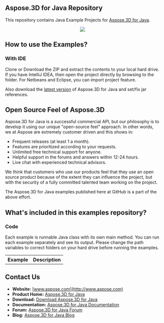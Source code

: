 ## Aspose.3D for Java Repository

This repository contains Java Example Projects for [Aspose.3D for Java](https://products.aspose.com/3d/java).
<p align="center">
  <a title="Download Examples ZIP" href="https://github.com/aspose-3d/Aspose.3D-for-Java/archive/master.zip">
	<img src="https://raw.github.com/AsposeExamples/java-examples-dashboard/master/images/downloadZip-Button-Large.png" />
  </a>
</p>

## How to use the Examples?

### With IDE

Clone or Download the ZIP and extract the contents to your local hard drive. If you have IntelliJ IDEA, then open the project directly 
by browsing to the folder. For Netbeans and Eclipse, you can import project feature.

Also download the [latest version](https://artifact.aspose.com/webapp/#/artifacts/browse/tree/General/repo/com/aspose/aspose-3d/) of Aspose.3D for Java and set/fix jar references.


## Open Source Feel of Aspose.3D

Aspose.3D for Java is a successful commercial API, but our philosophy is to develop it using our unique "open-source feel" approach. In other words, we at Aspose are extremely customer driven and this shows in:
+ Frequent releases (at least 1 a month).
+ Features are prioritized according to your requests.
+ Unlimited free technical support for anyone.
+ Helpful support in the forums and answers within 12-24 hours.
+ Live chat with experienced technical advisors.
 
We think that customers who use our products feel that they use an open source product because of the extent they can influence the project, but with the security of a fully committed talented team working on the project.

The Aspose.3D for Java examples published here at GitHub is a part of the above effort.

## What's included in this examples repository?

### Code

Each example is runnable Java class with its own main method. You can run each example separately and see its output. Please change the path variables to correct folders on your hard drive before running the examples.

<table>
  <tr><th>Example<th>Description</th></tr>
</table>

## Contact Us

+ **Website:** [www.aspose.com](http://www.aspose.com)
+ **Product Home:** [Aspose.3D for Java](https://products.aspose.com/3d/java)
+ **Download:** [Download Aspose.3D for Java](https://downloads.aspose.com/3d/java)
+ **Documentation:** [Aspose.3D for Java Documentation](https://docs.aspose.com//display/3Djava/Home)
+ **Forum:** [Aspose.3D for Java Forum](https://forum.aspose.com/c/3d)
+ **Blog:** [Aspose.3D for Java Blog](https://blog.aspose.com/category/aspose-products/aspose-3d-product-family/)

